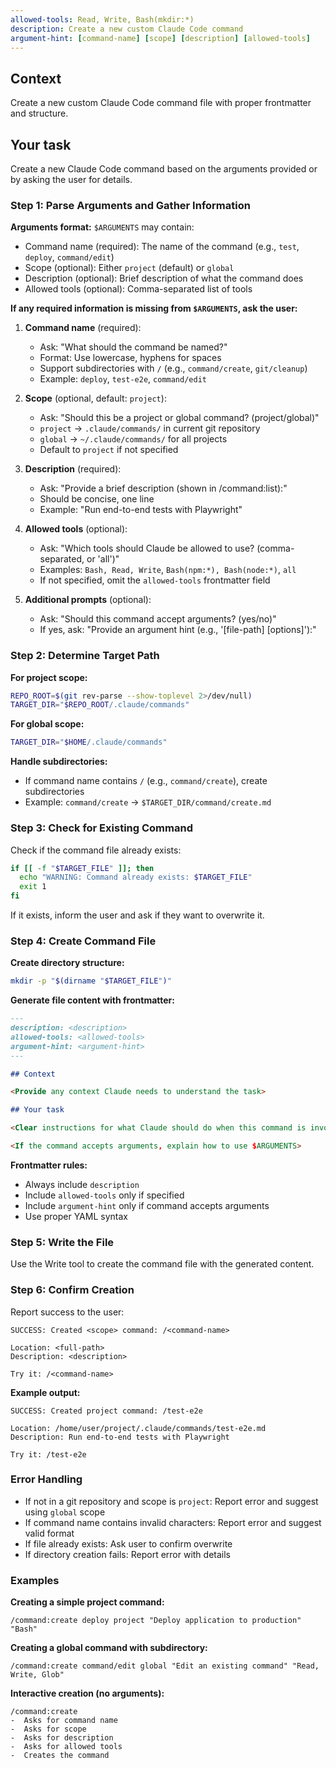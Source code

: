 ```yaml
---
allowed-tools: Read, Write, Bash(mkdir:*)
description: Create a new custom Claude Code command
argument-hint: [command-name] [scope] [description] [allowed-tools]
---
```


## Context

Create a new custom Claude Code command file with proper frontmatter and structure.

## Your task

Create a new Claude Code command based on the arguments provided or by asking the user for details.

### Step 1: Parse Arguments and Gather Information

**Arguments format:** `$ARGUMENTS` may contain:

- Command name (required): The name of the command (e.g., `test`, `deploy`, `command/edit`)
- Scope (optional): Either `project` (default) or `global`
- Description (optional): Brief description of what the command does
- Allowed tools (optional): Comma-separated list of tools

**If any required information is missing from `$ARGUMENTS`, ask the user:**

1. **Command name** (required):
   - Ask: "What should the command be named?"
   - Format: Use lowercase, hyphens for spaces
   - Support subdirectories with `/` (e.g., `command/create`, `git/cleanup`)
   - Example: `deploy`, `test-e2e`, `command/edit`

2. **Scope** (optional, default: `project`):
   - Ask: "Should this be a project or global command? (project/global)"
   - `project` -> `.claude/commands/` in current git repository
   - `global` -> `~/.claude/commands/` for all projects
   - Default to `project` if not specified

3. **Description** (required):
   - Ask: "Provide a brief description (shown in /command:list):"
   - Should be concise, one line
   - Example: "Run end-to-end tests with Playwright"

4. **Allowed tools** (optional):
   - Ask: "Which tools should Claude be allowed to use? (comma-separated, or 'all')"
   - Examples: `Bash, Read, Write`, `Bash(npm:*), Bash(node:*)`, `all`
   - If not specified, omit the `allowed-tools` frontmatter field

5. **Additional prompts** (optional):
   - Ask: "Should this command accept arguments? (yes/no)"
   - If yes, ask: "Provide an argument hint (e.g., '[file-path] [options]'):"

### Step 2: Determine Target Path

**For project scope:**

```bash
REPO_ROOT=$(git rev-parse --show-toplevel 2>/dev/null)
TARGET_DIR="$REPO_ROOT/.claude/commands"
```

**For global scope:**

```bash
TARGET_DIR="$HOME/.claude/commands"
```

**Handle subdirectories:**

- If command name contains `/` (e.g., `command/create`), create subdirectories
- Example: `command/create` -> `$TARGET_DIR/command/create.md`

### Step 3: Check for Existing Command

Check if the command file already exists:

```bash
if [[ -f "$TARGET_FILE" ]]; then
  echo "WARNING: Command already exists: $TARGET_FILE"
  exit 1
fi
```

If it exists, inform the user and ask if they want to overwrite it.

### Step 4: Create Command File

**Create directory structure:**

```bash
mkdir -p "$(dirname "$TARGET_FILE")"
```

**Generate file content with frontmatter:**

```markdown
---
description: <description>
allowed-tools: <allowed-tools>
argument-hint: <argument-hint>
---

## Context

<Provide any context Claude needs to understand the task>

## Your task

<Clear instructions for what Claude should do when this command is invoked>

<If the command accepts arguments, explain how to use $ARGUMENTS>
```

**Frontmatter rules:**

- Always include `description`
- Include `allowed-tools` only if specified
- Include `argument-hint` only if command accepts arguments
- Use proper YAML syntax

### Step 5: Write the File

Use the Write tool to create the command file with the generated content.

### Step 6: Confirm Creation

Report success to the user:

```
SUCCESS: Created <scope> command: /<command-name>

Location: <full-path>
Description: <description>

Try it: /<command-name>
```

**Example output:**

```
SUCCESS: Created project command: /test-e2e

Location: /home/user/project/.claude/commands/test-e2e.md
Description: Run end-to-end tests with Playwright

Try it: /test-e2e
```

### Error Handling

- If not in a git repository and scope is `project`: Report error and suggest using `global` scope
- If command name contains invalid characters: Report error and suggest valid format
- If file already exists: Ask user to confirm overwrite
- If directory creation fails: Report error with details

### Examples

**Creating a simple project command:**

```
/command:create deploy project "Deploy application to production" "Bash"
```

**Creating a global command with subdirectory:**

```
/command:create command/edit global "Edit an existing command" "Read, Write, Glob"
```

**Interactive creation (no arguments):**

```
/command:create
-  Asks for command name
-  Asks for scope
-  Asks for description
-  Asks for allowed tools
-  Creates the command
```
